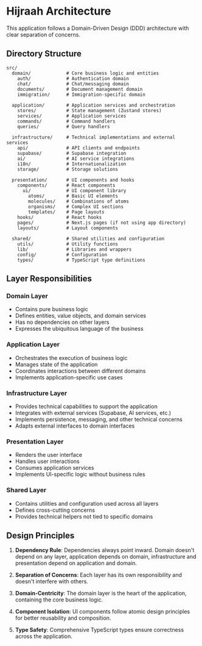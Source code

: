 # Hijraah Architecture

This application follows a Domain-Driven Design (DDD) architecture with clear separation of concerns.

## Directory Structure

```
src/
  domain/             # Core business logic and entities
    auth/             # Authentication domain
    chat/             # Chat/messaging domain
    documents/        # Document management domain
    immigration/      # Immigration-specific domain

  application/        # Application services and orchestration
    stores/           # State management (Zustand stores)
    services/         # Application services
    commands/         # Command handlers
    queries/          # Query handlers

  infrastructure/     # Technical implementations and external services
    api/              # API clients and endpoints
    supabase/         # Supabase integration
    ai/               # AI service integrations
    i18n/             # Internationalization
    storage/          # Storage solutions

  presentation/       # UI components and hooks
    components/       # React components
      ui/             # UI component library
        atoms/        # Basic UI elements
        molecules/    # Combinations of atoms
        organisms/    # Complex UI sections
        templates/    # Page layouts
    hooks/            # React hooks
    pages/            # Next.js pages (if not using app directory)
    layouts/          # Layout components

  shared/             # Shared utilities and configuration
    utils/            # Utility functions
    lib/              # Libraries and wrappers
    config/           # Configuration
    types/            # TypeScript type definitions
```

## Layer Responsibilities

### Domain Layer

- Contains pure business logic
- Defines entities, value objects, and domain services
- Has no dependencies on other layers
- Expresses the ubiquitous language of the business

### Application Layer

- Orchestrates the execution of business logic
- Manages state of the application
- Coordinates interactions between different domains
- Implements application-specific use cases

### Infrastructure Layer

- Provides technical capabilities to support the application
- Integrates with external services (Supabase, AI services, etc.)
- Implements persistence, messaging, and other technical concerns
- Adapts external interfaces to domain interfaces

### Presentation Layer

- Renders the user interface
- Handles user interactions
- Consumes application services
- Implements UI-specific logic without business rules

### Shared Layer

- Contains utilities and configuration used across all layers
- Defines cross-cutting concerns
- Provides technical helpers not tied to specific domains

## Design Principles

1. **Dependency Rule**: Dependencies always point inward. Domain doesn't depend on any layer, application depends on domain, infrastructure and presentation depend on application and domain.

2. **Separation of Concerns**: Each layer has its own responsibility and doesn't interfere with others.

3. **Domain-Centricity**: The domain layer is the heart of the application, containing the core business logic.

4. **Component Isolation**: UI components follow atomic design principles for better reusability and composition.

5. **Type Safety**: Comprehensive TypeScript types ensure correctness across the application.
